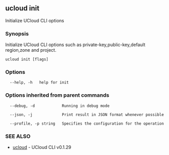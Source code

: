 ## ucloud init

Initialize UCloud CLI options

### Synopsis

Initialize UCloud CLI options such as private-key,public-key,default region,zone and project.

```
ucloud init [flags]
```

### Options

```
  --help, -h   help for init 

```

### Options inherited from parent commands

```
  --debug, -d            Running in debug mode 

  --json, -j             Print result in JSON format whenever possible 

  --profile, -p string   Specifies the configuration for the operation 

```

### SEE ALSO

* [ucloud](cli/cmd/ucloud)	 - UCloud CLI v0.1.29

